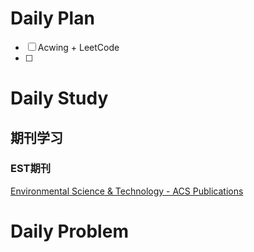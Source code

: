 # Daily Plan
- [ ] Acwing + LeetCode
- [ ] 
# Daily Study
## 期刊学习
### EST期刊
[Environmental Science & Technology - ACS Publications](https://pubs.acs.org/journal/esthag)

# Daily Problem
